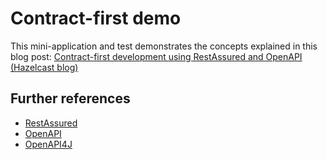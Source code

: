 # Contract-first demo

This mini-application and test demonstrates the concepts explained in this blog post: [Contract-first development using RestAssured and OpenAPI (Hazelcast blog)](https://hazelcast.com/blog/contract-first-development-using-restassured-and-openapi)


## Further references

 * [RestAssured](https://github.com/rest-assured/rest-assured)
 * [OpenAPI](https://www.openapis.org/)
 * [OpenAPI4J](https://www.openapi4j.org/)

